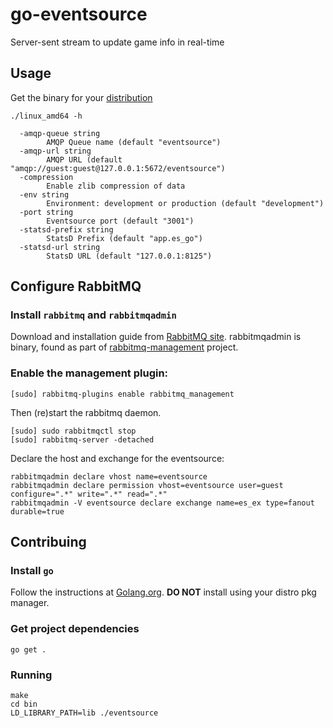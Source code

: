 # go-eventsource
Server-sent stream to update game info in real-time

## Usage

Get the binary for your [distribution](https://github.com/replaygaming/go-eventsource/releases)

```shell
./linux_amd64 -h

  -amqp-queue string
        AMQP Queue name (default "eventsource")
  -amqp-url string
        AMQP URL (default "amqp://guest:guest@127.0.0.1:5672/eventsource")
  -compression
        Enable zlib compression of data
  -env string
        Environment: development or production (default "development")
  -port string
        Eventsource port (default "3001")
  -statsd-prefix string
        StatsD Prefix (default "app.es_go")
  -statsd-url string
        StatsD URL (default "127.0.0.1:8125")
```

## Configure RabbitMQ

### Install `rabbitmq` and `rabbitmqadmin`

Download and installation guide from [RabbitMQ site](https://www.rabbitmq.com/download.html).
rabbitmqadmin is binary, found as part of [rabbitmq-management](https://github.com/rabbitmq/rabbitmq-management) project.

### Enable the management plugin:

    [sudo] rabbitmq-plugins enable rabbitmq_management

Then (re)start the rabbitmq daemon.

    [sudo] sudo rabbitmqctl stop
    [sudo] rabbitmq-server -detached

Declare the host and exchange for the eventsource:

    rabbitmqadmin declare vhost name=eventsource
    rabbitmqadmin declare permission vhost=eventsource user=guest configure=".*" write=".*" read=".*"
    rabbitmqadmin -V eventsource declare exchange name=es_ex type=fanout durable=true

## Contribuing

### Install `go`

Follow the instructions at [Golang.org](https://golang.org). **DO NOT** install using your distro pkg manager.

### Get project dependencies

    go get .

### Running

    make
    cd bin
    LD_LIBRARY_PATH=lib ./eventsource
